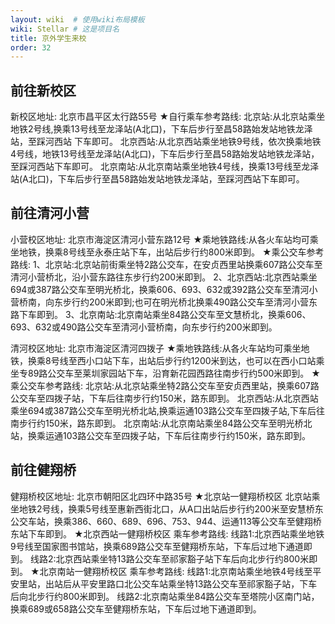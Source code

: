 ```yaml
---
layout: wiki  # 使用wiki布局模板
wiki: Stellar # 这是项目名
title: 京外学生来校
order: 32
---
```


## 前往新校区

新校区地址:
北京市昌平区太行路55号
★自行乘车参考路线:
北京站:从北京站乘坐地铁2号线,换乘13号线至龙泽站(A北口)，下车后步行至昌58路始发站地铁龙泽站，至踩河西站
下车即可。
北京西站:从北京西站乘坐地铁9号线，依次换乘地铁4号线，地铁13号线至龙泽站(A北口)，下车后步行至昌58路始发站地铁龙泽站，至踩河西站下车即可。
北京南站:从北京南站乘坐地铁4号线，换乘13号线至龙泽站(A北口)，下车后步行至昌58路始发站地铁龙泽站，至踩河西站下车即可。




## 前往清河小营

小营校区地址:
北京市海淀区清河小营东路12号
★乘地铁路线:从各火车站均可乘坐地铁，换乘8号线至永泰庄站下车，出站后步行约800米即到。
★乘公交车参考路线:
1、北京站:北京站前街乘坐特2路公交车，在安贞西里站换乘607路公交车至清河小营桥北，沿小营东路往东步行约200米即到。
2、北京西站:北京西站乘坐694或387路公交车至明光桥北，换乘606、693、632或392路公交车至清河小营桥南，向东步行约200米即到;也可在明光桥北换乘490路公交车至清河小营东路下车即到。
3、北京南站:北京南站乘坐84路公交车至文慧桥北，换乘606、693、632或490路公交车至清河小营桥南，向东步行约200米即到。

清河校区地址:
北京市海淀区清河四拨子
★乘地铁路线:从各火车站均可乘坐地铁，换乘8号线至西小口站下车，出站后步行约1200米到达，也可以在西小口站乘坐专89路公交车至莱圳家园站下车，沿育新花园西路往南步行约500米即到。
★乘公交车参考路线:
北京站:从北京站乘坐特2路公交车至安贞西里站，换乘607路公交车至四拨子站，下车后往南步行约150米，路东即到。
北京西站:从北京西站乘坐694或387路公交车至明光桥北站,换乘运通103路公交车至四拨子站,下车后往南步行约150米，路东即到。
北京南站:从北京南站乘坐84路公交车至明光桥北站，换乘运通103路公交车至四拨子站，下车后往南步行约150米，路东即到。

## 前往健翔桥


健翔桥校区地址:
北京市朝阳区北四环中路35号
★北京站一健翔桥校区
北京站乘坐地铁2号线，换乘5号线至惠新西街北口，从A口出站后步行约200米至安慧桥东公交车站，换乘386、660、689、696、753、944、运通113等公交车至健翔桥东站下车即到。
★北京西站一健翔桥校区
乘车参考路线:
线路1:北京西站乘坐地铁9号线至国家图书馆站，换乘689路公交车至健翔桥东站，下车后过地下通道即到。
线路2:北京西站乘坐特13路公交车至祁家豁子站下车后向北步行约800米即到。
★北京南站一健翔桥校区
乘车参考路线:
线路1:北京南站乘坐地铁4号线至平安里站，出站后从平安里路口北公交车站乘坐特13路公交车至祁家豁子站，下车后向北步行约800米即到。
线路2:北京南站乘坐84路公交车至塔院小区南门站，换乘689或658路公交车至健翔桥东站，下车后过地下通道即到。